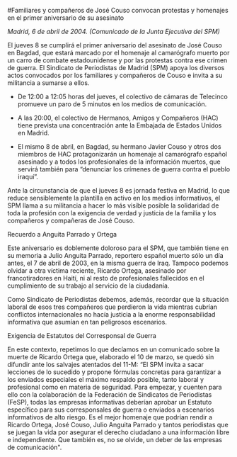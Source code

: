 #Familiares y compañeros de José Couso convocan protestas y homenajes en el primer aniversario de su asesinato

*Madrid, 6 de abril de 2004. (Comunicado de la Junta Ejecutiva del SPM)*

El jueves 8 se cumplirá el primer aniversario del asesinato de José Couso en Bagdad, que estará marcado por el homenaje al camarógrafo muerto por un carro de combate estadounidense y por las protestas contra ese crimen de guerra. El Sindicato de Periodistas de Madrid (SPM) apoya los diversos actos convocados por los familiares y compañeros de Couso e invita a su militancia a sumarse a ellos.

- De 12:00 a 12:05 horas del jueves, el colectivo de cámaras de Telecinco promueve un paro de 5 minutos en los medios de comunicación.

- A las 20:00, el colectivo de Hermanos, Amigos y Compañeros (HAC) tiene prevista una concentración ante la Embajada de Estados Unidos en Madrid.

- El mismo 8 de abril, en Bagdad, su hermano Javier Couso y otros dos miembros de HAC protagonizarán un homenaje al camarógrafo español asesinado y a todos los profesionales de la información muertos, que servirá también para “denunciar los crímenes de guerra contra el pueblo iraquí”.

Ante la circunstancia de que el jueves 8 es jornada festiva en Madrid, lo que reduce sensiblemente la plantilla en activo en los medios informativos, el SPM llama a su militancia a hacer lo más visible posible la solidaridad de toda la profesión con la exigencia de verdad y justicia de la familia y los compañeros y compañeras de José Couso.

Recuerdo a Anguita Parrado y Ortega

Este aniversario es doblemente doloroso para el SPM, que también tiene en su memoria a Julio Anguita Parrado, reportero español muerto sólo un día antes, el 7 de abril de 2003, en la misma guerra de Iraq. Tampoco podemos olvidar a otra víctima reciente, Ricardo Ortega, asesinado por francotiradores en Haití, ni al resto de profesionales fallecidos en el cumplimiento de su trabajo al servicio de la ciudadanía.

Como Sindicato de Periodistas debemos, además, recordar que la situación laboral de esos tres compañeros que perdieron la vida mientras cubrían conflictos internacionales no hacía justicia a la enorme responsabilidad informativa que asumían en tan peligrosos escenarios.

Exigencia de Estatutos del Corresponsal de Guerra

En este contexto, repetimos lo que decíamos en un comunicado sobre la muerte de Ricardo Ortega que, elaborado el 10 de marzo, se quedó sin difundir ante los salvajes atentados del 11-M: “El SPM invita a sacar lecciones de lo sucedido y propone fórmulas concretas para garantizar a los enviados especiales el máximo respaldo posible, tanto laboral y profesional como en materia de seguridad. Para empezar, y cuenten para ello con la colaboración de la Federación de Sindicatos de Periodistas (FeSP), todas las empresas informativas deberían aprobar un Estatuto específico para sus corresponsales de guerra o enviados a escenarios informativos de alto riesgo. Es el mejor homenaje que podrían rendir a Ricardo Ortega, José Couso, Julio Anguita Parrado y tantos periodistas que se juegan la vida por asegurar el derecho ciudadano a una información libre e independiente. Que también es, no se olvide, un deber de las empresas de comunicación".
